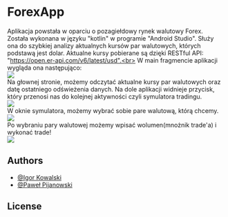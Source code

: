 # ForexApp
Aplikacja powstała w oparciu o pozagiełdowy rynek walutowy Forex. Została wykonana w języku "kotlin" w programie "Android Studio". Służy ona do szybkiej analizy aktualnych kursów par walutowych, których podstawą jest dolar. Aktualne kursy pobierane są dzięki RESTful API: "https://open.er-api.com/v6/latest/usd".<br>
W main fragmencie aplikacji wygląda ona następująco:<br>
<image src="opisowefoty/maing.jpg"><br>
Na głownej stronie, możemy odczytać aktualne kursy par walutowych oraz datę ostatniego odświeżenia danych. Na dole aplikacji widnieje przycisk, który przenosi nas do kolejnej aktywności czyli symulatora tradingu.<br>
<image src="opisowefoty/tradeg.jpg"><br>
W oknie symulatora, możemy wybrać sobie pare walutową, którą chcemy.<br>
<image src="opisowefoty/trade2g.jpg"><br>
Po wybraniu pary walutowej możemy wpisać wolumen(mnożnik trade'a) i wykonać trade!<br>
<image src="opisowefoty/trade3.jpg"><br>


## Authors

- [@Igor Kowalski](https://github.com/Szwajcar0)
- [@Paweł Pijanowski]()
## License
